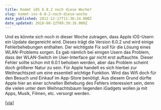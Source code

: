 ```yaml
---
title: Kommt iOS 6.0.2 noch diese Woche?
slug: kommt-ios-6-0-2-noch-diese-woche
date_published: 2012-12-17T11:36:24.000Z
date_updated: 2018-08-22T09:39:16.000Z
---
```


Und es könnte sich noch in dieser Woche zutragen, dass Apple iOS-Usern ein Update dargereicht wird. Dieses trägt die Version 6.0.2 und wird einige Fehlerbehebungen enthalten. Der wichtigste Fix soll für die Lösung eines WLAN-Problems sorgen. Es gab nämlich bei einigen Usern das Problem, dass der WLAN-Switch im User-Interface gar nicht erst auftauchte. Dieser Fehler sollte schon mit 6.0.1 behoben werden, aber das Problem scheint doch größerer Natur zu sein. Für Apple handelt es sich hierbei zur Weihnachtszeit um eine essentiell wichtige Funktion. Wird das Wifi doch für den Besuch und Einkauf im App-Store benötigt. Aus diesem Grund dürfte Apple hier an einer schnellen Behebung des Fehlers interessiert sein, denn die vielen unter dem Weihnachtsbaum liegenden iGadgets wollen ja mit Apps, Musik, Filmen, etc. versorgt werden.

[[via](http://www.ifun.de/ios-602-adressing-wifi-problems-33017/)]
